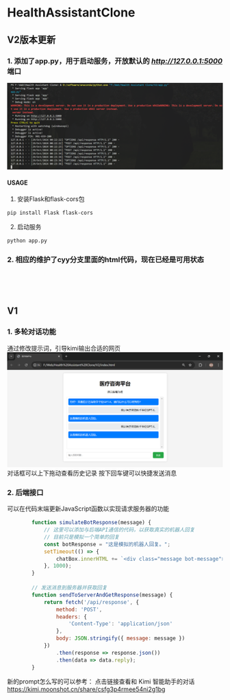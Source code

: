 # HealthAssistantClone
## V2版本更新
### 1. 添加了app.py，用于启动服务，开放默认的 *http://127.0.0.1:5000* 端口
![server](./asserts/server.png "多轮对话效果")
#### USAGE
1. 安装Flask和flask-cors包
```BASH
pip install Flask flask-cors
```
2. 启动服务
```BASH
python app.py
```
### 2. 相应的维护了cyy分支里面的html代码，现在已经是可用状态
  </br>
    </br>
      </br>

  
## V1
### 1. **多轮对话功能**  
通过修改提示词，引导kimi输出合适的网页
![V2](./asserts/demo.png "多轮对话效果")
对话框可以上下拖动查看历史记录
按下回车键可以快捷发送消息  

### 2. **后端接口**  
可以在代码末端更新JavaScript函数以实现请求服务器的功能
```JavaScript
        function simulateBotResponse(message) {
            // 这里可以添加与后端API通信的代码，以获取真实的机器人回复
            // 目前只是模拟一个简单的回复
            const botResponse = "这是模拟的机器人回复。";
            setTimeout(() => {
                chatBox.innerHTML += `<div class="message bot-message">${botResponse}</div>`;
            }, 1000);
        }

        // 发送消息到服务器并获取回复
        function sendToServerAndGetResponse(message) {
            return fetch('/api/response', {
                method: 'POST',
                headers: {
                    'Content-Type': 'application/json'
                },
                body: JSON.stringify({ message: message })
            })
                .then(response => response.json())
                .then(data => data.reply);
        }
```

新的prompt怎么写的可以参考：
点击链接查看和 Kimi 智能助手的对话 https://kimi.moonshot.cn/share/csfg3p4rmee54ni2g1bg
